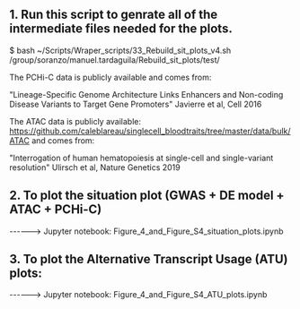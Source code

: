 ## 1. Run this script to genrate all of the intermediate files needed for the plots.

$ bash ~/Scripts/Wraper_scripts/33_Rebuild_sit_plots_v4.sh /group/soranzo/manuel.tardaguila/Rebuild_sit_plots/test/

  The PCHi-C data is publicly available and comes from:

  "Lineage-Specific Genome Architecture Links Enhancers and Non-coding Disease Variants to Target Gene Promoters" Javierre et al, Cell 2016


  The ATAC data is publicly available: https://github.com/caleblareau/singlecell_bloodtraits/tree/master/data/bulk/ATAC and comes from:

  "Interrogation of human hematopoiesis at single-cell and single-variant resolution" Ulirsch et al, Nature Genetics 2019


## 2. To plot the situation plot (GWAS + DE model + ATAC + PCHi-C)

------> Jupyter notebook: Figure_4_and_Figure_S4_situation_plots.ipynb

## 3. To plot the Alternative Transcript Usage (ATU) plots:

------> Jupyter notebook: Figure_4_and_Figure_S4_ATU_plots.ipynb